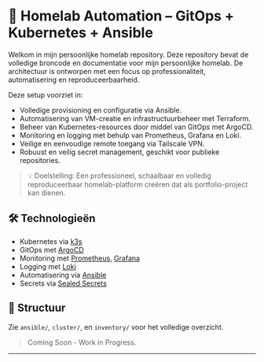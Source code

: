# 🏡 Homelab Automation – GitOps + Kubernetes + Ansible

Welkom in mijn persoonlijke homelab repository. Deze repository bevat de volledige broncode en documentatie voor mijn persoonlijke homelab. 
De architectuur is ontworpen met een focus op professionaliteit, automatisering en reproduceerbaarheid.

Deze setup voorziet in:
- Volledige provisioning en configuratie via Ansible.
- Automatisering van VM-creatie en infrastructuurbeheer met Terraform.
- Beheer van Kubernetes-resources door middel van GitOps met ArgoCD.
- Monitoring en logging met behulp van Prometheus, Grafana en Loki.
- Veilige en eenvoudige remote toegang via Tailscale VPN.
- Robuust en veilig secret management, geschikt voor publieke repositories.

> 💡 Doelstelling: Een professioneel, schaalbaar en volledig reproduceerbaar homelab-platform creëren dat als portfolio-project kan dienen.

## 🛠️ Technologieën

- Kubernetes via [k3s](https://k3s.io/)
- GitOps met [ArgoCD](https://argoproj.github.io/argo-cd/)
- Monitoring met [Prometheus](https://prometheus.io/), [Grafana](https://grafana.com/)
- Logging met [Loki](https://grafana.com/oss/loki/)
- Automatisering via [Ansible](https://www.ansible.com/)
- Secrets via [Sealed Secrets](https://github.com/bitnami-labs/sealed-secrets)

## 📂 Structuur

Zie `ansible/`, `cluster/`, en `inventory/` voor het volledige overzicht.

> Coming Soon - Work in Progress.

---

